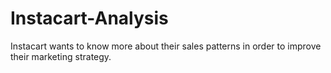 # Instacart-Analysis
Instacart wants to know more about their sales patterns in order to improve their marketing strategy.
